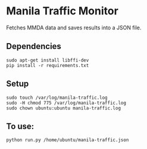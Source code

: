# Manila Traffic Monitor
Fetches MMDA data and saves results into a JSON file.

## Dependencies
```
sudo apt-get install libffi-dev
pip install -r requirements.txt
```

## Setup
```
sudo touch /var/log/manila-traffic.log
sudo -H chmod 775 /var/log/manila-traffic.log 
sudo chown ubuntu:ubuntu manila-traffic.log
```

## To use:
```
python run.py /home/ubuntu/manila-traffic.json
```
